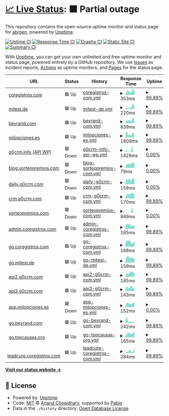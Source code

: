 # [📈 Live Status](https://abrgen.github.io/Cor): <!--live status--> **🟧 Partial outage**

This repository contains the open-source uptime monitor and status page for [abrgen](https://abrgen.github.io/Cor), powered by [Upptime](https://github.com/upptime/upptime).

[![Uptime CI](https://github.com/abrgen/Cor/workflows/Uptime%20CI/badge.svg)](https://github.com/abrgen/Cor/actions?query=workflow%3A%22Uptime+CI%22)
[![Response Time CI](https://github.com/abrgen/Cor/workflows/Response%20Time%20CI/badge.svg)](https://github.com/abrgen/Cor/actions?query=workflow%3A%22Response+Time+CI%22)
[![Graphs CI](https://github.com/abrgen/Cor/workflows/Graphs%20CI/badge.svg)](https://github.com/abrgen/Cor/actions?query=workflow%3A%22Graphs+CI%22)
[![Static Site CI](https://github.com/abrgen/Cor/workflows/Static%20Site%20CI/badge.svg)](https://github.com/abrgen/Cor/actions?query=workflow%3A%22Static+Site+CI%22)
[![Summary CI](https://github.com/abrgen/Cor/workflows/Summary%20CI/badge.svg)](https://github.com/abrgen/Cor/actions?query=workflow%3A%22Summary+CI%22)

With [Upptime](https://upptime.js.org), you can get your own unlimited and free uptime monitor and status page, powered entirely by a GitHub repository. We use [Issues](https://github.com/abrgen/Cor/issues) as incident reports, [Actions](https://github.com/abrgen/Cor/actions) as uptime monitors, and [Pages](https://abrgen.github.io/Cor) for the status page.

<!--start: status pages-->
<!-- This summary is generated by Upptime (https://github.com/upptime/upptime) -->
<!-- Do not edit this manually, your changes will be overwritten -->
<!-- prettier-ignore -->
| URL | Status | History | Response Time | Uptime |
| --- | ------ | ------- | ------------- | ------ |
| <img alt="" src="https://icons.duckduckgo.com/ip3/www.coregistros.com.ico" height="13"> [coregistros.com](https://www.coregistros.com) | 🟩 Up | [coregistros-com.yml](https://github.com/abrgen/Cor/commits/HEAD/history/coregistros-com.yml) | <details><summary><img alt="Response time graph" src="./graphs/coregistros-com/response-time-week.png" height="20"> 353ms</summary><br><a href="https://abrgen.github.io/Cor/history/coregistros-com"><img alt="Response time 326" src="https://img.shields.io/endpoint?url=https%3A%2F%2Fraw.githubusercontent.com%2Fabrgen%2FCor%2FHEAD%2Fapi%2Fcoregistros-com%2Fresponse-time.json"></a><br><a href="https://abrgen.github.io/Cor/history/coregistros-com"><img alt="24-hour response time 357" src="https://img.shields.io/endpoint?url=https%3A%2F%2Fraw.githubusercontent.com%2Fabrgen%2FCor%2FHEAD%2Fapi%2Fcoregistros-com%2Fresponse-time-day.json"></a><br><a href="https://abrgen.github.io/Cor/history/coregistros-com"><img alt="7-day response time 353" src="https://img.shields.io/endpoint?url=https%3A%2F%2Fraw.githubusercontent.com%2Fabrgen%2FCor%2FHEAD%2Fapi%2Fcoregistros-com%2Fresponse-time-week.json"></a><br><a href="https://abrgen.github.io/Cor/history/coregistros-com"><img alt="30-day response time 326" src="https://img.shields.io/endpoint?url=https%3A%2F%2Fraw.githubusercontent.com%2Fabrgen%2FCor%2FHEAD%2Fapi%2Fcoregistros-com%2Fresponse-time-month.json"></a><br><a href="https://abrgen.github.io/Cor/history/coregistros-com"><img alt="1-year response time 326" src="https://img.shields.io/endpoint?url=https%3A%2F%2Fraw.githubusercontent.com%2Fabrgen%2FCor%2FHEAD%2Fapi%2Fcoregistros-com%2Fresponse-time-year.json"></a></details> | <details><summary><a href="https://abrgen.github.io/Cor/history/coregistros-com">99.89%</a></summary><a href="https://abrgen.github.io/Cor/history/coregistros-com"><img alt="All-time uptime 99.97%" src="https://img.shields.io/endpoint?url=https%3A%2F%2Fraw.githubusercontent.com%2Fabrgen%2FCor%2FHEAD%2Fapi%2Fcoregistros-com%2Fuptime.json"></a><br><a href="https://abrgen.github.io/Cor/history/coregistros-com"><img alt="24-hour uptime 99.22%" src="https://img.shields.io/endpoint?url=https%3A%2F%2Fraw.githubusercontent.com%2Fabrgen%2FCor%2FHEAD%2Fapi%2Fcoregistros-com%2Fuptime-day.json"></a><br><a href="https://abrgen.github.io/Cor/history/coregistros-com"><img alt="7-day uptime 99.89%" src="https://img.shields.io/endpoint?url=https%3A%2F%2Fraw.githubusercontent.com%2Fabrgen%2FCor%2FHEAD%2Fapi%2Fcoregistros-com%2Fuptime-week.json"></a><br><a href="https://abrgen.github.io/Cor/history/coregistros-com"><img alt="30-day uptime 99.97%" src="https://img.shields.io/endpoint?url=https%3A%2F%2Fraw.githubusercontent.com%2Fabrgen%2FCor%2FHEAD%2Fapi%2Fcoregistros-com%2Fuptime-month.json"></a><br><a href="https://abrgen.github.io/Cor/history/coregistros-com"><img alt="1-year uptime 99.97%" src="https://img.shields.io/endpoint?url=https%3A%2F%2Fraw.githubusercontent.com%2Fabrgen%2FCor%2FHEAD%2Fapi%2Fcoregistros-com%2Fuptime-year.json"></a></details>
| <img alt="" src="https://icons.duckduckgo.com/ip3/mitest.de.ico" height="13"> [mitest.de](https://mitest.de) | 🟩 Up | [mitest-de.yml](https://github.com/abrgen/Cor/commits/HEAD/history/mitest-de.yml) | <details><summary><img alt="Response time graph" src="./graphs/mitest-de/response-time-week.png" height="20"> 220ms</summary><br><a href="https://abrgen.github.io/Cor/history/mitest-de"><img alt="Response time 164" src="https://img.shields.io/endpoint?url=https%3A%2F%2Fraw.githubusercontent.com%2Fabrgen%2FCor%2FHEAD%2Fapi%2Fmitest-de%2Fresponse-time.json"></a><br><a href="https://abrgen.github.io/Cor/history/mitest-de"><img alt="24-hour response time 112" src="https://img.shields.io/endpoint?url=https%3A%2F%2Fraw.githubusercontent.com%2Fabrgen%2FCor%2FHEAD%2Fapi%2Fmitest-de%2Fresponse-time-day.json"></a><br><a href="https://abrgen.github.io/Cor/history/mitest-de"><img alt="7-day response time 220" src="https://img.shields.io/endpoint?url=https%3A%2F%2Fraw.githubusercontent.com%2Fabrgen%2FCor%2FHEAD%2Fapi%2Fmitest-de%2Fresponse-time-week.json"></a><br><a href="https://abrgen.github.io/Cor/history/mitest-de"><img alt="30-day response time 164" src="https://img.shields.io/endpoint?url=https%3A%2F%2Fraw.githubusercontent.com%2Fabrgen%2FCor%2FHEAD%2Fapi%2Fmitest-de%2Fresponse-time-month.json"></a><br><a href="https://abrgen.github.io/Cor/history/mitest-de"><img alt="1-year response time 164" src="https://img.shields.io/endpoint?url=https%3A%2F%2Fraw.githubusercontent.com%2Fabrgen%2FCor%2FHEAD%2Fapi%2Fmitest-de%2Fresponse-time-year.json"></a></details> | <details><summary><a href="https://abrgen.github.io/Cor/history/mitest-de">99.89%</a></summary><a href="https://abrgen.github.io/Cor/history/mitest-de"><img alt="All-time uptime 99.97%" src="https://img.shields.io/endpoint?url=https%3A%2F%2Fraw.githubusercontent.com%2Fabrgen%2FCor%2FHEAD%2Fapi%2Fmitest-de%2Fuptime.json"></a><br><a href="https://abrgen.github.io/Cor/history/mitest-de"><img alt="24-hour uptime 99.22%" src="https://img.shields.io/endpoint?url=https%3A%2F%2Fraw.githubusercontent.com%2Fabrgen%2FCor%2FHEAD%2Fapi%2Fmitest-de%2Fuptime-day.json"></a><br><a href="https://abrgen.github.io/Cor/history/mitest-de"><img alt="7-day uptime 99.89%" src="https://img.shields.io/endpoint?url=https%3A%2F%2Fraw.githubusercontent.com%2Fabrgen%2FCor%2FHEAD%2Fapi%2Fmitest-de%2Fuptime-week.json"></a><br><a href="https://abrgen.github.io/Cor/history/mitest-de"><img alt="30-day uptime 99.97%" src="https://img.shields.io/endpoint?url=https%3A%2F%2Fraw.githubusercontent.com%2Fabrgen%2FCor%2FHEAD%2Fapi%2Fmitest-de%2Fuptime-month.json"></a><br><a href="https://abrgen.github.io/Cor/history/mitest-de"><img alt="1-year uptime 99.97%" src="https://img.shields.io/endpoint?url=https%3A%2F%2Fraw.githubusercontent.com%2Fabrgen%2FCor%2FHEAD%2Fapi%2Fmitest-de%2Fuptime-year.json"></a></details>
| <img alt="" src="https://icons.duckduckgo.com/ip3/www.bevrand.com.ico" height="13"> [bevrand.com](https://www.bevrand.com) | 🟩 Up | [bevrand-com.yml](https://github.com/abrgen/Cor/commits/HEAD/history/bevrand-com.yml) | <details><summary><img alt="Response time graph" src="./graphs/bevrand-com/response-time-week.png" height="20"> 839ms</summary><br><a href="https://abrgen.github.io/Cor/history/bevrand-com"><img alt="Response time 1163" src="https://img.shields.io/endpoint?url=https%3A%2F%2Fraw.githubusercontent.com%2Fabrgen%2FCor%2FHEAD%2Fapi%2Fbevrand-com%2Fresponse-time.json"></a><br><a href="https://abrgen.github.io/Cor/history/bevrand-com"><img alt="24-hour response time 713" src="https://img.shields.io/endpoint?url=https%3A%2F%2Fraw.githubusercontent.com%2Fabrgen%2FCor%2FHEAD%2Fapi%2Fbevrand-com%2Fresponse-time-day.json"></a><br><a href="https://abrgen.github.io/Cor/history/bevrand-com"><img alt="7-day response time 839" src="https://img.shields.io/endpoint?url=https%3A%2F%2Fraw.githubusercontent.com%2Fabrgen%2FCor%2FHEAD%2Fapi%2Fbevrand-com%2Fresponse-time-week.json"></a><br><a href="https://abrgen.github.io/Cor/history/bevrand-com"><img alt="30-day response time 1163" src="https://img.shields.io/endpoint?url=https%3A%2F%2Fraw.githubusercontent.com%2Fabrgen%2FCor%2FHEAD%2Fapi%2Fbevrand-com%2Fresponse-time-month.json"></a><br><a href="https://abrgen.github.io/Cor/history/bevrand-com"><img alt="1-year response time 1163" src="https://img.shields.io/endpoint?url=https%3A%2F%2Fraw.githubusercontent.com%2Fabrgen%2FCor%2FHEAD%2Fapi%2Fbevrand-com%2Fresponse-time-year.json"></a></details> | <details><summary><a href="https://abrgen.github.io/Cor/history/bevrand-com">99.89%</a></summary><a href="https://abrgen.github.io/Cor/history/bevrand-com"><img alt="All-time uptime 99.92%" src="https://img.shields.io/endpoint?url=https%3A%2F%2Fraw.githubusercontent.com%2Fabrgen%2FCor%2FHEAD%2Fapi%2Fbevrand-com%2Fuptime.json"></a><br><a href="https://abrgen.github.io/Cor/history/bevrand-com"><img alt="24-hour uptime 99.22%" src="https://img.shields.io/endpoint?url=https%3A%2F%2Fraw.githubusercontent.com%2Fabrgen%2FCor%2FHEAD%2Fapi%2Fbevrand-com%2Fuptime-day.json"></a><br><a href="https://abrgen.github.io/Cor/history/bevrand-com"><img alt="7-day uptime 99.89%" src="https://img.shields.io/endpoint?url=https%3A%2F%2Fraw.githubusercontent.com%2Fabrgen%2FCor%2FHEAD%2Fapi%2Fbevrand-com%2Fuptime-week.json"></a><br><a href="https://abrgen.github.io/Cor/history/bevrand-com"><img alt="30-day uptime 99.92%" src="https://img.shields.io/endpoint?url=https%3A%2F%2Fraw.githubusercontent.com%2Fabrgen%2FCor%2FHEAD%2Fapi%2Fbevrand-com%2Fuptime-month.json"></a><br><a href="https://abrgen.github.io/Cor/history/bevrand-com"><img alt="1-year uptime 99.92%" src="https://img.shields.io/endpoint?url=https%3A%2F%2Fraw.githubusercontent.com%2Fabrgen%2FCor%2FHEAD%2Fapi%2Fbevrand-com%2Fuptime-year.json"></a></details>
| <img alt="" src="https://icons.duckduckgo.com/ip3/milopciones.es.ico" height="13"> [milopciones.es](https://milopciones.es) | 🟩 Up | [milopciones-es.yml](https://github.com/abrgen/Cor/commits/HEAD/history/milopciones-es.yml) | <details><summary><img alt="Response time graph" src="./graphs/milopciones-es/response-time-week.png" height="20"> 1809ms</summary><br><a href="https://abrgen.github.io/Cor/history/milopciones-es"><img alt="Response time 1823" src="https://img.shields.io/endpoint?url=https%3A%2F%2Fraw.githubusercontent.com%2Fabrgen%2FCor%2FHEAD%2Fapi%2Fmilopciones-es%2Fresponse-time.json"></a><br><a href="https://abrgen.github.io/Cor/history/milopciones-es"><img alt="24-hour response time 1567" src="https://img.shields.io/endpoint?url=https%3A%2F%2Fraw.githubusercontent.com%2Fabrgen%2FCor%2FHEAD%2Fapi%2Fmilopciones-es%2Fresponse-time-day.json"></a><br><a href="https://abrgen.github.io/Cor/history/milopciones-es"><img alt="7-day response time 1809" src="https://img.shields.io/endpoint?url=https%3A%2F%2Fraw.githubusercontent.com%2Fabrgen%2FCor%2FHEAD%2Fapi%2Fmilopciones-es%2Fresponse-time-week.json"></a><br><a href="https://abrgen.github.io/Cor/history/milopciones-es"><img alt="30-day response time 1823" src="https://img.shields.io/endpoint?url=https%3A%2F%2Fraw.githubusercontent.com%2Fabrgen%2FCor%2FHEAD%2Fapi%2Fmilopciones-es%2Fresponse-time-month.json"></a><br><a href="https://abrgen.github.io/Cor/history/milopciones-es"><img alt="1-year response time 1823" src="https://img.shields.io/endpoint?url=https%3A%2F%2Fraw.githubusercontent.com%2Fabrgen%2FCor%2FHEAD%2Fapi%2Fmilopciones-es%2Fresponse-time-year.json"></a></details> | <details><summary><a href="https://abrgen.github.io/Cor/history/milopciones-es">99.89%</a></summary><a href="https://abrgen.github.io/Cor/history/milopciones-es"><img alt="All-time uptime 99.71%" src="https://img.shields.io/endpoint?url=https%3A%2F%2Fraw.githubusercontent.com%2Fabrgen%2FCor%2FHEAD%2Fapi%2Fmilopciones-es%2Fuptime.json"></a><br><a href="https://abrgen.github.io/Cor/history/milopciones-es"><img alt="24-hour uptime 99.22%" src="https://img.shields.io/endpoint?url=https%3A%2F%2Fraw.githubusercontent.com%2Fabrgen%2FCor%2FHEAD%2Fapi%2Fmilopciones-es%2Fuptime-day.json"></a><br><a href="https://abrgen.github.io/Cor/history/milopciones-es"><img alt="7-day uptime 99.89%" src="https://img.shields.io/endpoint?url=https%3A%2F%2Fraw.githubusercontent.com%2Fabrgen%2FCor%2FHEAD%2Fapi%2Fmilopciones-es%2Fuptime-week.json"></a><br><a href="https://abrgen.github.io/Cor/history/milopciones-es"><img alt="30-day uptime 99.71%" src="https://img.shields.io/endpoint?url=https%3A%2F%2Fraw.githubusercontent.com%2Fabrgen%2FCor%2FHEAD%2Fapi%2Fmilopciones-es%2Fuptime-month.json"></a><br><a href="https://abrgen.github.io/Cor/history/milopciones-es"><img alt="1-year uptime 99.71%" src="https://img.shields.io/endpoint?url=https%3A%2F%2Fraw.githubusercontent.com%2Fabrgen%2FCor%2FHEAD%2Fapi%2Fmilopciones-es%2Fuptime-year.json"></a></details>
| <img alt="" src="https://icons.duckduckgo.com/ip3/www.g0crm.info.ico" height="13"> [g0crm.info (API WP)](https://www.g0crm.info/wp-login.php) | 🟥 Down | [g0crm-info-api-wp.yml](https://github.com/abrgen/Cor/commits/HEAD/history/g0crm-info-api-wp.yml) | <details><summary><img alt="Response time graph" src="./graphs/g0crm-info-api-wp/response-time-week.png" height="20"> 1426ms</summary><br><a href="https://abrgen.github.io/Cor/history/g0crm-info-api-wp"><img alt="Response time 811" src="https://img.shields.io/endpoint?url=https%3A%2F%2Fraw.githubusercontent.com%2Fabrgen%2FCor%2FHEAD%2Fapi%2Fg0crm-info-api-wp%2Fresponse-time.json"></a><br><a href="https://abrgen.github.io/Cor/history/g0crm-info-api-wp"><img alt="24-hour response time 0" src="https://img.shields.io/endpoint?url=https%3A%2F%2Fraw.githubusercontent.com%2Fabrgen%2FCor%2FHEAD%2Fapi%2Fg0crm-info-api-wp%2Fresponse-time-day.json"></a><br><a href="https://abrgen.github.io/Cor/history/g0crm-info-api-wp"><img alt="7-day response time 1426" src="https://img.shields.io/endpoint?url=https%3A%2F%2Fraw.githubusercontent.com%2Fabrgen%2FCor%2FHEAD%2Fapi%2Fg0crm-info-api-wp%2Fresponse-time-week.json"></a><br><a href="https://abrgen.github.io/Cor/history/g0crm-info-api-wp"><img alt="30-day response time 811" src="https://img.shields.io/endpoint?url=https%3A%2F%2Fraw.githubusercontent.com%2Fabrgen%2FCor%2FHEAD%2Fapi%2Fg0crm-info-api-wp%2Fresponse-time-month.json"></a><br><a href="https://abrgen.github.io/Cor/history/g0crm-info-api-wp"><img alt="1-year response time 811" src="https://img.shields.io/endpoint?url=https%3A%2F%2Fraw.githubusercontent.com%2Fabrgen%2FCor%2FHEAD%2Fapi%2Fg0crm-info-api-wp%2Fresponse-time-year.json"></a></details> | <details><summary><a href="https://abrgen.github.io/Cor/history/g0crm-info-api-wp">0.00%</a></summary><a href="https://abrgen.github.io/Cor/history/g0crm-info-api-wp"><img alt="All-time uptime 32.55%" src="https://img.shields.io/endpoint?url=https%3A%2F%2Fraw.githubusercontent.com%2Fabrgen%2FCor%2FHEAD%2Fapi%2Fg0crm-info-api-wp%2Fuptime.json"></a><br><a href="https://abrgen.github.io/Cor/history/g0crm-info-api-wp"><img alt="24-hour uptime 0.00%" src="https://img.shields.io/endpoint?url=https%3A%2F%2Fraw.githubusercontent.com%2Fabrgen%2FCor%2FHEAD%2Fapi%2Fg0crm-info-api-wp%2Fuptime-day.json"></a><br><a href="https://abrgen.github.io/Cor/history/g0crm-info-api-wp"><img alt="7-day uptime 0.00%" src="https://img.shields.io/endpoint?url=https%3A%2F%2Fraw.githubusercontent.com%2Fabrgen%2FCor%2FHEAD%2Fapi%2Fg0crm-info-api-wp%2Fuptime-week.json"></a><br><a href="https://abrgen.github.io/Cor/history/g0crm-info-api-wp"><img alt="30-day uptime 32.55%" src="https://img.shields.io/endpoint?url=https%3A%2F%2Fraw.githubusercontent.com%2Fabrgen%2FCor%2FHEAD%2Fapi%2Fg0crm-info-api-wp%2Fuptime-month.json"></a><br><a href="https://abrgen.github.io/Cor/history/g0crm-info-api-wp"><img alt="1-year uptime 32.55%" src="https://img.shields.io/endpoint?url=https%3A%2F%2Fraw.githubusercontent.com%2Fabrgen%2FCor%2FHEAD%2Fapi%2Fg0crm-info-api-wp%2Fuptime-year.json"></a></details>
| <img alt="" src="https://icons.duckduckgo.com/ip3/blog.sorteopremios.com.ico" height="13"> [blog.sorteopremios.com](https://blog.sorteopremios.com) | 🟥 Down | [blog-sorteopremios-com.yml](https://github.com/abrgen/Cor/commits/HEAD/history/blog-sorteopremios-com.yml) | <details><summary><img alt="Response time graph" src="./graphs/blog-sorteopremios-com/response-time-week.png" height="20"> 79ms</summary><br><a href="https://abrgen.github.io/Cor/history/blog-sorteopremios-com"><img alt="Response time 1439" src="https://img.shields.io/endpoint?url=https%3A%2F%2Fraw.githubusercontent.com%2Fabrgen%2FCor%2FHEAD%2Fapi%2Fblog-sorteopremios-com%2Fresponse-time.json"></a><br><a href="https://abrgen.github.io/Cor/history/blog-sorteopremios-com"><img alt="24-hour response time 0" src="https://img.shields.io/endpoint?url=https%3A%2F%2Fraw.githubusercontent.com%2Fabrgen%2FCor%2FHEAD%2Fapi%2Fblog-sorteopremios-com%2Fresponse-time-day.json"></a><br><a href="https://abrgen.github.io/Cor/history/blog-sorteopremios-com"><img alt="7-day response time 79" src="https://img.shields.io/endpoint?url=https%3A%2F%2Fraw.githubusercontent.com%2Fabrgen%2FCor%2FHEAD%2Fapi%2Fblog-sorteopremios-com%2Fresponse-time-week.json"></a><br><a href="https://abrgen.github.io/Cor/history/blog-sorteopremios-com"><img alt="30-day response time 1439" src="https://img.shields.io/endpoint?url=https%3A%2F%2Fraw.githubusercontent.com%2Fabrgen%2FCor%2FHEAD%2Fapi%2Fblog-sorteopremios-com%2Fresponse-time-month.json"></a><br><a href="https://abrgen.github.io/Cor/history/blog-sorteopremios-com"><img alt="1-year response time 1439" src="https://img.shields.io/endpoint?url=https%3A%2F%2Fraw.githubusercontent.com%2Fabrgen%2FCor%2FHEAD%2Fapi%2Fblog-sorteopremios-com%2Fresponse-time-year.json"></a></details> | <details><summary><a href="https://abrgen.github.io/Cor/history/blog-sorteopremios-com">0.00%</a></summary><a href="https://abrgen.github.io/Cor/history/blog-sorteopremios-com"><img alt="All-time uptime 0.00%" src="https://img.shields.io/endpoint?url=https%3A%2F%2Fraw.githubusercontent.com%2Fabrgen%2FCor%2FHEAD%2Fapi%2Fblog-sorteopremios-com%2Fuptime.json"></a><br><a href="https://abrgen.github.io/Cor/history/blog-sorteopremios-com"><img alt="24-hour uptime 0.00%" src="https://img.shields.io/endpoint?url=https%3A%2F%2Fraw.githubusercontent.com%2Fabrgen%2FCor%2FHEAD%2Fapi%2Fblog-sorteopremios-com%2Fuptime-day.json"></a><br><a href="https://abrgen.github.io/Cor/history/blog-sorteopremios-com"><img alt="7-day uptime 0.00%" src="https://img.shields.io/endpoint?url=https%3A%2F%2Fraw.githubusercontent.com%2Fabrgen%2FCor%2FHEAD%2Fapi%2Fblog-sorteopremios-com%2Fuptime-week.json"></a><br><a href="https://abrgen.github.io/Cor/history/blog-sorteopremios-com"><img alt="30-day uptime 0.00%" src="https://img.shields.io/endpoint?url=https%3A%2F%2Fraw.githubusercontent.com%2Fabrgen%2FCor%2FHEAD%2Fapi%2Fblog-sorteopremios-com%2Fuptime-month.json"></a><br><a href="https://abrgen.github.io/Cor/history/blog-sorteopremios-com"><img alt="1-year uptime 0.00%" src="https://img.shields.io/endpoint?url=https%3A%2F%2Fraw.githubusercontent.com%2Fabrgen%2FCor%2FHEAD%2Fapi%2Fblog-sorteopremios-com%2Fuptime-year.json"></a></details>
| <img alt="" src="https://icons.duckduckgo.com/ip3/daily.g0crm.com.ico" height="13"> [daily.g0crm.com](https://daily.g0crm.com) | 🟥 Down | [daily-g0crm-com.yml](https://github.com/abrgen/Cor/commits/HEAD/history/daily-g0crm-com.yml) | <details><summary><img alt="Response time graph" src="./graphs/daily-g0crm-com/response-time-week.png" height="20"> 158ms</summary><br><a href="https://abrgen.github.io/Cor/history/daily-g0crm-com"><img alt="Response time 1199" src="https://img.shields.io/endpoint?url=https%3A%2F%2Fraw.githubusercontent.com%2Fabrgen%2FCor%2FHEAD%2Fapi%2Fdaily-g0crm-com%2Fresponse-time.json"></a><br><a href="https://abrgen.github.io/Cor/history/daily-g0crm-com"><img alt="24-hour response time 0" src="https://img.shields.io/endpoint?url=https%3A%2F%2Fraw.githubusercontent.com%2Fabrgen%2FCor%2FHEAD%2Fapi%2Fdaily-g0crm-com%2Fresponse-time-day.json"></a><br><a href="https://abrgen.github.io/Cor/history/daily-g0crm-com"><img alt="7-day response time 158" src="https://img.shields.io/endpoint?url=https%3A%2F%2Fraw.githubusercontent.com%2Fabrgen%2FCor%2FHEAD%2Fapi%2Fdaily-g0crm-com%2Fresponse-time-week.json"></a><br><a href="https://abrgen.github.io/Cor/history/daily-g0crm-com"><img alt="30-day response time 1199" src="https://img.shields.io/endpoint?url=https%3A%2F%2Fraw.githubusercontent.com%2Fabrgen%2FCor%2FHEAD%2Fapi%2Fdaily-g0crm-com%2Fresponse-time-month.json"></a><br><a href="https://abrgen.github.io/Cor/history/daily-g0crm-com"><img alt="1-year response time 1199" src="https://img.shields.io/endpoint?url=https%3A%2F%2Fraw.githubusercontent.com%2Fabrgen%2FCor%2FHEAD%2Fapi%2Fdaily-g0crm-com%2Fresponse-time-year.json"></a></details> | <details><summary><a href="https://abrgen.github.io/Cor/history/daily-g0crm-com">0.00%</a></summary><a href="https://abrgen.github.io/Cor/history/daily-g0crm-com"><img alt="All-time uptime 0.00%" src="https://img.shields.io/endpoint?url=https%3A%2F%2Fraw.githubusercontent.com%2Fabrgen%2FCor%2FHEAD%2Fapi%2Fdaily-g0crm-com%2Fuptime.json"></a><br><a href="https://abrgen.github.io/Cor/history/daily-g0crm-com"><img alt="24-hour uptime 0.00%" src="https://img.shields.io/endpoint?url=https%3A%2F%2Fraw.githubusercontent.com%2Fabrgen%2FCor%2FHEAD%2Fapi%2Fdaily-g0crm-com%2Fuptime-day.json"></a><br><a href="https://abrgen.github.io/Cor/history/daily-g0crm-com"><img alt="7-day uptime 0.00%" src="https://img.shields.io/endpoint?url=https%3A%2F%2Fraw.githubusercontent.com%2Fabrgen%2FCor%2FHEAD%2Fapi%2Fdaily-g0crm-com%2Fuptime-week.json"></a><br><a href="https://abrgen.github.io/Cor/history/daily-g0crm-com"><img alt="30-day uptime 0.00%" src="https://img.shields.io/endpoint?url=https%3A%2F%2Fraw.githubusercontent.com%2Fabrgen%2FCor%2FHEAD%2Fapi%2Fdaily-g0crm-com%2Fuptime-month.json"></a><br><a href="https://abrgen.github.io/Cor/history/daily-g0crm-com"><img alt="1-year uptime 0.00%" src="https://img.shields.io/endpoint?url=https%3A%2F%2Fraw.githubusercontent.com%2Fabrgen%2FCor%2FHEAD%2Fapi%2Fdaily-g0crm-com%2Fuptime-year.json"></a></details>
| <img alt="" src="https://icons.duckduckgo.com/ip3/crm.g0crm.com.ico" height="13"> [crm.g0crm.com](https://crm.g0crm.com/robots.txt) | 🟩 Up | [crm-g0crm-com.yml](https://github.com/abrgen/Cor/commits/HEAD/history/crm-g0crm-com.yml) | <details><summary><img alt="Response time graph" src="./graphs/crm-g0crm-com/response-time-week.png" height="20"> 170ms</summary><br><a href="https://abrgen.github.io/Cor/history/crm-g0crm-com"><img alt="Response time 196" src="https://img.shields.io/endpoint?url=https%3A%2F%2Fraw.githubusercontent.com%2Fabrgen%2FCor%2FHEAD%2Fapi%2Fcrm-g0crm-com%2Fresponse-time.json"></a><br><a href="https://abrgen.github.io/Cor/history/crm-g0crm-com"><img alt="24-hour response time 178" src="https://img.shields.io/endpoint?url=https%3A%2F%2Fraw.githubusercontent.com%2Fabrgen%2FCor%2FHEAD%2Fapi%2Fcrm-g0crm-com%2Fresponse-time-day.json"></a><br><a href="https://abrgen.github.io/Cor/history/crm-g0crm-com"><img alt="7-day response time 170" src="https://img.shields.io/endpoint?url=https%3A%2F%2Fraw.githubusercontent.com%2Fabrgen%2FCor%2FHEAD%2Fapi%2Fcrm-g0crm-com%2Fresponse-time-week.json"></a><br><a href="https://abrgen.github.io/Cor/history/crm-g0crm-com"><img alt="30-day response time 196" src="https://img.shields.io/endpoint?url=https%3A%2F%2Fraw.githubusercontent.com%2Fabrgen%2FCor%2FHEAD%2Fapi%2Fcrm-g0crm-com%2Fresponse-time-month.json"></a><br><a href="https://abrgen.github.io/Cor/history/crm-g0crm-com"><img alt="1-year response time 196" src="https://img.shields.io/endpoint?url=https%3A%2F%2Fraw.githubusercontent.com%2Fabrgen%2FCor%2FHEAD%2Fapi%2Fcrm-g0crm-com%2Fresponse-time-year.json"></a></details> | <details><summary><a href="https://abrgen.github.io/Cor/history/crm-g0crm-com">99.89%</a></summary><a href="https://abrgen.github.io/Cor/history/crm-g0crm-com"><img alt="All-time uptime 99.97%" src="https://img.shields.io/endpoint?url=https%3A%2F%2Fraw.githubusercontent.com%2Fabrgen%2FCor%2FHEAD%2Fapi%2Fcrm-g0crm-com%2Fuptime.json"></a><br><a href="https://abrgen.github.io/Cor/history/crm-g0crm-com"><img alt="24-hour uptime 99.21%" src="https://img.shields.io/endpoint?url=https%3A%2F%2Fraw.githubusercontent.com%2Fabrgen%2FCor%2FHEAD%2Fapi%2Fcrm-g0crm-com%2Fuptime-day.json"></a><br><a href="https://abrgen.github.io/Cor/history/crm-g0crm-com"><img alt="7-day uptime 99.89%" src="https://img.shields.io/endpoint?url=https%3A%2F%2Fraw.githubusercontent.com%2Fabrgen%2FCor%2FHEAD%2Fapi%2Fcrm-g0crm-com%2Fuptime-week.json"></a><br><a href="https://abrgen.github.io/Cor/history/crm-g0crm-com"><img alt="30-day uptime 99.97%" src="https://img.shields.io/endpoint?url=https%3A%2F%2Fraw.githubusercontent.com%2Fabrgen%2FCor%2FHEAD%2Fapi%2Fcrm-g0crm-com%2Fuptime-month.json"></a><br><a href="https://abrgen.github.io/Cor/history/crm-g0crm-com"><img alt="1-year uptime 99.97%" src="https://img.shields.io/endpoint?url=https%3A%2F%2Fraw.githubusercontent.com%2Fabrgen%2FCor%2FHEAD%2Fapi%2Fcrm-g0crm-com%2Fuptime-year.json"></a></details>
| <img alt="" src="https://icons.duckduckgo.com/ip3/sorteopremios.com.ico" height="13"> [sorteopremios.com](https://sorteopremios.com) | 🟥 Down | [sorteopremios-com.yml](https://github.com/abrgen/Cor/commits/HEAD/history/sorteopremios-com.yml) | <details><summary><img alt="Response time graph" src="./graphs/sorteopremios-com/response-time-week.png" height="20"> 849ms</summary><br><a href="https://abrgen.github.io/Cor/history/sorteopremios-com"><img alt="Response time 775" src="https://img.shields.io/endpoint?url=https%3A%2F%2Fraw.githubusercontent.com%2Fabrgen%2FCor%2FHEAD%2Fapi%2Fsorteopremios-com%2Fresponse-time.json"></a><br><a href="https://abrgen.github.io/Cor/history/sorteopremios-com"><img alt="24-hour response time 0" src="https://img.shields.io/endpoint?url=https%3A%2F%2Fraw.githubusercontent.com%2Fabrgen%2FCor%2FHEAD%2Fapi%2Fsorteopremios-com%2Fresponse-time-day.json"></a><br><a href="https://abrgen.github.io/Cor/history/sorteopremios-com"><img alt="7-day response time 849" src="https://img.shields.io/endpoint?url=https%3A%2F%2Fraw.githubusercontent.com%2Fabrgen%2FCor%2FHEAD%2Fapi%2Fsorteopremios-com%2Fresponse-time-week.json"></a><br><a href="https://abrgen.github.io/Cor/history/sorteopremios-com"><img alt="30-day response time 775" src="https://img.shields.io/endpoint?url=https%3A%2F%2Fraw.githubusercontent.com%2Fabrgen%2FCor%2FHEAD%2Fapi%2Fsorteopremios-com%2Fresponse-time-month.json"></a><br><a href="https://abrgen.github.io/Cor/history/sorteopremios-com"><img alt="1-year response time 775" src="https://img.shields.io/endpoint?url=https%3A%2F%2Fraw.githubusercontent.com%2Fabrgen%2FCor%2FHEAD%2Fapi%2Fsorteopremios-com%2Fresponse-time-year.json"></a></details> | <details><summary><a href="https://abrgen.github.io/Cor/history/sorteopremios-com">0.00%</a></summary><a href="https://abrgen.github.io/Cor/history/sorteopremios-com"><img alt="All-time uptime 0.06%" src="https://img.shields.io/endpoint?url=https%3A%2F%2Fraw.githubusercontent.com%2Fabrgen%2FCor%2FHEAD%2Fapi%2Fsorteopremios-com%2Fuptime.json"></a><br><a href="https://abrgen.github.io/Cor/history/sorteopremios-com"><img alt="24-hour uptime 0.00%" src="https://img.shields.io/endpoint?url=https%3A%2F%2Fraw.githubusercontent.com%2Fabrgen%2FCor%2FHEAD%2Fapi%2Fsorteopremios-com%2Fuptime-day.json"></a><br><a href="https://abrgen.github.io/Cor/history/sorteopremios-com"><img alt="7-day uptime 0.00%" src="https://img.shields.io/endpoint?url=https%3A%2F%2Fraw.githubusercontent.com%2Fabrgen%2FCor%2FHEAD%2Fapi%2Fsorteopremios-com%2Fuptime-week.json"></a><br><a href="https://abrgen.github.io/Cor/history/sorteopremios-com"><img alt="30-day uptime 0.06%" src="https://img.shields.io/endpoint?url=https%3A%2F%2Fraw.githubusercontent.com%2Fabrgen%2FCor%2FHEAD%2Fapi%2Fsorteopremios-com%2Fuptime-month.json"></a><br><a href="https://abrgen.github.io/Cor/history/sorteopremios-com"><img alt="1-year uptime 0.06%" src="https://img.shields.io/endpoint?url=https%3A%2F%2Fraw.githubusercontent.com%2Fabrgen%2FCor%2FHEAD%2Fapi%2Fsorteopremios-com%2Fuptime-year.json"></a></details>
| <img alt="" src="https://icons.duckduckgo.com/ip3/admin.coregistros.com.ico" height="13"> [admin.coregistros.com](https://admin.coregistros.com/login.php) | 🟩 Up | [admin-coregistros-com.yml](https://github.com/abrgen/Cor/commits/HEAD/history/admin-coregistros-com.yml) | <details><summary><img alt="Response time graph" src="./graphs/admin-coregistros-com/response-time-week.png" height="20"> 165ms</summary><br><a href="https://abrgen.github.io/Cor/history/admin-coregistros-com"><img alt="Response time 145" src="https://img.shields.io/endpoint?url=https%3A%2F%2Fraw.githubusercontent.com%2Fabrgen%2FCor%2FHEAD%2Fapi%2Fadmin-coregistros-com%2Fresponse-time.json"></a><br><a href="https://abrgen.github.io/Cor/history/admin-coregistros-com"><img alt="24-hour response time 194" src="https://img.shields.io/endpoint?url=https%3A%2F%2Fraw.githubusercontent.com%2Fabrgen%2FCor%2FHEAD%2Fapi%2Fadmin-coregistros-com%2Fresponse-time-day.json"></a><br><a href="https://abrgen.github.io/Cor/history/admin-coregistros-com"><img alt="7-day response time 165" src="https://img.shields.io/endpoint?url=https%3A%2F%2Fraw.githubusercontent.com%2Fabrgen%2FCor%2FHEAD%2Fapi%2Fadmin-coregistros-com%2Fresponse-time-week.json"></a><br><a href="https://abrgen.github.io/Cor/history/admin-coregistros-com"><img alt="30-day response time 145" src="https://img.shields.io/endpoint?url=https%3A%2F%2Fraw.githubusercontent.com%2Fabrgen%2FCor%2FHEAD%2Fapi%2Fadmin-coregistros-com%2Fresponse-time-month.json"></a><br><a href="https://abrgen.github.io/Cor/history/admin-coregistros-com"><img alt="1-year response time 145" src="https://img.shields.io/endpoint?url=https%3A%2F%2Fraw.githubusercontent.com%2Fabrgen%2FCor%2FHEAD%2Fapi%2Fadmin-coregistros-com%2Fresponse-time-year.json"></a></details> | <details><summary><a href="https://abrgen.github.io/Cor/history/admin-coregistros-com">99.89%</a></summary><a href="https://abrgen.github.io/Cor/history/admin-coregistros-com"><img alt="All-time uptime 99.97%" src="https://img.shields.io/endpoint?url=https%3A%2F%2Fraw.githubusercontent.com%2Fabrgen%2FCor%2FHEAD%2Fapi%2Fadmin-coregistros-com%2Fuptime.json"></a><br><a href="https://abrgen.github.io/Cor/history/admin-coregistros-com"><img alt="24-hour uptime 99.21%" src="https://img.shields.io/endpoint?url=https%3A%2F%2Fraw.githubusercontent.com%2Fabrgen%2FCor%2FHEAD%2Fapi%2Fadmin-coregistros-com%2Fuptime-day.json"></a><br><a href="https://abrgen.github.io/Cor/history/admin-coregistros-com"><img alt="7-day uptime 99.89%" src="https://img.shields.io/endpoint?url=https%3A%2F%2Fraw.githubusercontent.com%2Fabrgen%2FCor%2FHEAD%2Fapi%2Fadmin-coregistros-com%2Fuptime-week.json"></a><br><a href="https://abrgen.github.io/Cor/history/admin-coregistros-com"><img alt="30-day uptime 99.97%" src="https://img.shields.io/endpoint?url=https%3A%2F%2Fraw.githubusercontent.com%2Fabrgen%2FCor%2FHEAD%2Fapi%2Fadmin-coregistros-com%2Fuptime-month.json"></a><br><a href="https://abrgen.github.io/Cor/history/admin-coregistros-com"><img alt="1-year uptime 99.97%" src="https://img.shields.io/endpoint?url=https%3A%2F%2Fraw.githubusercontent.com%2Fabrgen%2FCor%2FHEAD%2Fapi%2Fadmin-coregistros-com%2Fuptime-year.json"></a></details>
| <img alt="" src="https://icons.duckduckgo.com/ip3/go.coregistros.com.ico" height="13"> [go.coregistros.com](https://go.coregistros.com) | 🟩 Up | [go-coregistros-com.yml](https://github.com/abrgen/Cor/commits/HEAD/history/go-coregistros-com.yml) | <details><summary><img alt="Response time graph" src="./graphs/go-coregistros-com/response-time-week.png" height="20"> 168ms</summary><br><a href="https://abrgen.github.io/Cor/history/go-coregistros-com"><img alt="Response time 168" src="https://img.shields.io/endpoint?url=https%3A%2F%2Fraw.githubusercontent.com%2Fabrgen%2FCor%2FHEAD%2Fapi%2Fgo-coregistros-com%2Fresponse-time.json"></a><br><a href="https://abrgen.github.io/Cor/history/go-coregistros-com"><img alt="24-hour response time 186" src="https://img.shields.io/endpoint?url=https%3A%2F%2Fraw.githubusercontent.com%2Fabrgen%2FCor%2FHEAD%2Fapi%2Fgo-coregistros-com%2Fresponse-time-day.json"></a><br><a href="https://abrgen.github.io/Cor/history/go-coregistros-com"><img alt="7-day response time 168" src="https://img.shields.io/endpoint?url=https%3A%2F%2Fraw.githubusercontent.com%2Fabrgen%2FCor%2FHEAD%2Fapi%2Fgo-coregistros-com%2Fresponse-time-week.json"></a><br><a href="https://abrgen.github.io/Cor/history/go-coregistros-com"><img alt="30-day response time 168" src="https://img.shields.io/endpoint?url=https%3A%2F%2Fraw.githubusercontent.com%2Fabrgen%2FCor%2FHEAD%2Fapi%2Fgo-coregistros-com%2Fresponse-time-month.json"></a><br><a href="https://abrgen.github.io/Cor/history/go-coregistros-com"><img alt="1-year response time 168" src="https://img.shields.io/endpoint?url=https%3A%2F%2Fraw.githubusercontent.com%2Fabrgen%2FCor%2FHEAD%2Fapi%2Fgo-coregistros-com%2Fresponse-time-year.json"></a></details> | <details><summary><a href="https://abrgen.github.io/Cor/history/go-coregistros-com">99.89%</a></summary><a href="https://abrgen.github.io/Cor/history/go-coregistros-com"><img alt="All-time uptime 99.97%" src="https://img.shields.io/endpoint?url=https%3A%2F%2Fraw.githubusercontent.com%2Fabrgen%2FCor%2FHEAD%2Fapi%2Fgo-coregistros-com%2Fuptime.json"></a><br><a href="https://abrgen.github.io/Cor/history/go-coregistros-com"><img alt="24-hour uptime 99.21%" src="https://img.shields.io/endpoint?url=https%3A%2F%2Fraw.githubusercontent.com%2Fabrgen%2FCor%2FHEAD%2Fapi%2Fgo-coregistros-com%2Fuptime-day.json"></a><br><a href="https://abrgen.github.io/Cor/history/go-coregistros-com"><img alt="7-day uptime 99.89%" src="https://img.shields.io/endpoint?url=https%3A%2F%2Fraw.githubusercontent.com%2Fabrgen%2FCor%2FHEAD%2Fapi%2Fgo-coregistros-com%2Fuptime-week.json"></a><br><a href="https://abrgen.github.io/Cor/history/go-coregistros-com"><img alt="30-day uptime 99.97%" src="https://img.shields.io/endpoint?url=https%3A%2F%2Fraw.githubusercontent.com%2Fabrgen%2FCor%2FHEAD%2Fapi%2Fgo-coregistros-com%2Fuptime-month.json"></a><br><a href="https://abrgen.github.io/Cor/history/go-coregistros-com"><img alt="1-year uptime 99.97%" src="https://img.shields.io/endpoint?url=https%3A%2F%2Fraw.githubusercontent.com%2Fabrgen%2FCor%2FHEAD%2Fapi%2Fgo-coregistros-com%2Fuptime-year.json"></a></details>
| <img alt="" src="https://icons.duckduckgo.com/ip3/go.mitest.de.ico" height="13"> [go.mitest.de](https://go.mitest.de) | 🟩 Up | [go-mitest-de.yml](https://github.com/abrgen/Cor/commits/HEAD/history/go-mitest-de.yml) | <details><summary><img alt="Response time graph" src="./graphs/go-mitest-de/response-time-week.png" height="20"> 159ms</summary><br><a href="https://abrgen.github.io/Cor/history/go-mitest-de"><img alt="Response time 151" src="https://img.shields.io/endpoint?url=https%3A%2F%2Fraw.githubusercontent.com%2Fabrgen%2FCor%2FHEAD%2Fapi%2Fgo-mitest-de%2Fresponse-time.json"></a><br><a href="https://abrgen.github.io/Cor/history/go-mitest-de"><img alt="24-hour response time 171" src="https://img.shields.io/endpoint?url=https%3A%2F%2Fraw.githubusercontent.com%2Fabrgen%2FCor%2FHEAD%2Fapi%2Fgo-mitest-de%2Fresponse-time-day.json"></a><br><a href="https://abrgen.github.io/Cor/history/go-mitest-de"><img alt="7-day response time 159" src="https://img.shields.io/endpoint?url=https%3A%2F%2Fraw.githubusercontent.com%2Fabrgen%2FCor%2FHEAD%2Fapi%2Fgo-mitest-de%2Fresponse-time-week.json"></a><br><a href="https://abrgen.github.io/Cor/history/go-mitest-de"><img alt="30-day response time 151" src="https://img.shields.io/endpoint?url=https%3A%2F%2Fraw.githubusercontent.com%2Fabrgen%2FCor%2FHEAD%2Fapi%2Fgo-mitest-de%2Fresponse-time-month.json"></a><br><a href="https://abrgen.github.io/Cor/history/go-mitest-de"><img alt="1-year response time 151" src="https://img.shields.io/endpoint?url=https%3A%2F%2Fraw.githubusercontent.com%2Fabrgen%2FCor%2FHEAD%2Fapi%2Fgo-mitest-de%2Fresponse-time-year.json"></a></details> | <details><summary><a href="https://abrgen.github.io/Cor/history/go-mitest-de">99.89%</a></summary><a href="https://abrgen.github.io/Cor/history/go-mitest-de"><img alt="All-time uptime 99.97%" src="https://img.shields.io/endpoint?url=https%3A%2F%2Fraw.githubusercontent.com%2Fabrgen%2FCor%2FHEAD%2Fapi%2Fgo-mitest-de%2Fuptime.json"></a><br><a href="https://abrgen.github.io/Cor/history/go-mitest-de"><img alt="24-hour uptime 99.20%" src="https://img.shields.io/endpoint?url=https%3A%2F%2Fraw.githubusercontent.com%2Fabrgen%2FCor%2FHEAD%2Fapi%2Fgo-mitest-de%2Fuptime-day.json"></a><br><a href="https://abrgen.github.io/Cor/history/go-mitest-de"><img alt="7-day uptime 99.89%" src="https://img.shields.io/endpoint?url=https%3A%2F%2Fraw.githubusercontent.com%2Fabrgen%2FCor%2FHEAD%2Fapi%2Fgo-mitest-de%2Fuptime-week.json"></a><br><a href="https://abrgen.github.io/Cor/history/go-mitest-de"><img alt="30-day uptime 99.97%" src="https://img.shields.io/endpoint?url=https%3A%2F%2Fraw.githubusercontent.com%2Fabrgen%2FCor%2FHEAD%2Fapi%2Fgo-mitest-de%2Fuptime-month.json"></a><br><a href="https://abrgen.github.io/Cor/history/go-mitest-de"><img alt="1-year uptime 99.97%" src="https://img.shields.io/endpoint?url=https%3A%2F%2Fraw.githubusercontent.com%2Fabrgen%2FCor%2FHEAD%2Fapi%2Fgo-mitest-de%2Fuptime-year.json"></a></details>
| <img alt="" src="https://icons.duckduckgo.com/ip3/api2.g0crm.com.ico" height="13"> [api2.g0crm.com](https://api2.g0crm.com) | 🟩 Up | [api2-g0crm-com.yml](https://github.com/abrgen/Cor/commits/HEAD/history/api2-g0crm-com.yml) | <details><summary><img alt="Response time graph" src="./graphs/api2-g0crm-com/response-time-week.png" height="20"> 185ms</summary><br><a href="https://abrgen.github.io/Cor/history/api2-g0crm-com"><img alt="Response time 162" src="https://img.shields.io/endpoint?url=https%3A%2F%2Fraw.githubusercontent.com%2Fabrgen%2FCor%2FHEAD%2Fapi%2Fapi2-g0crm-com%2Fresponse-time.json"></a><br><a href="https://abrgen.github.io/Cor/history/api2-g0crm-com"><img alt="24-hour response time 291" src="https://img.shields.io/endpoint?url=https%3A%2F%2Fraw.githubusercontent.com%2Fabrgen%2FCor%2FHEAD%2Fapi%2Fapi2-g0crm-com%2Fresponse-time-day.json"></a><br><a href="https://abrgen.github.io/Cor/history/api2-g0crm-com"><img alt="7-day response time 185" src="https://img.shields.io/endpoint?url=https%3A%2F%2Fraw.githubusercontent.com%2Fabrgen%2FCor%2FHEAD%2Fapi%2Fapi2-g0crm-com%2Fresponse-time-week.json"></a><br><a href="https://abrgen.github.io/Cor/history/api2-g0crm-com"><img alt="30-day response time 162" src="https://img.shields.io/endpoint?url=https%3A%2F%2Fraw.githubusercontent.com%2Fabrgen%2FCor%2FHEAD%2Fapi%2Fapi2-g0crm-com%2Fresponse-time-month.json"></a><br><a href="https://abrgen.github.io/Cor/history/api2-g0crm-com"><img alt="1-year response time 162" src="https://img.shields.io/endpoint?url=https%3A%2F%2Fraw.githubusercontent.com%2Fabrgen%2FCor%2FHEAD%2Fapi%2Fapi2-g0crm-com%2Fresponse-time-year.json"></a></details> | <details><summary><a href="https://abrgen.github.io/Cor/history/api2-g0crm-com">99.89%</a></summary><a href="https://abrgen.github.io/Cor/history/api2-g0crm-com"><img alt="All-time uptime 99.97%" src="https://img.shields.io/endpoint?url=https%3A%2F%2Fraw.githubusercontent.com%2Fabrgen%2FCor%2FHEAD%2Fapi%2Fapi2-g0crm-com%2Fuptime.json"></a><br><a href="https://abrgen.github.io/Cor/history/api2-g0crm-com"><img alt="24-hour uptime 99.20%" src="https://img.shields.io/endpoint?url=https%3A%2F%2Fraw.githubusercontent.com%2Fabrgen%2FCor%2FHEAD%2Fapi%2Fapi2-g0crm-com%2Fuptime-day.json"></a><br><a href="https://abrgen.github.io/Cor/history/api2-g0crm-com"><img alt="7-day uptime 99.89%" src="https://img.shields.io/endpoint?url=https%3A%2F%2Fraw.githubusercontent.com%2Fabrgen%2FCor%2FHEAD%2Fapi%2Fapi2-g0crm-com%2Fuptime-week.json"></a><br><a href="https://abrgen.github.io/Cor/history/api2-g0crm-com"><img alt="30-day uptime 99.97%" src="https://img.shields.io/endpoint?url=https%3A%2F%2Fraw.githubusercontent.com%2Fabrgen%2FCor%2FHEAD%2Fapi%2Fapi2-g0crm-com%2Fuptime-month.json"></a><br><a href="https://abrgen.github.io/Cor/history/api2-g0crm-com"><img alt="1-year uptime 99.97%" src="https://img.shields.io/endpoint?url=https%3A%2F%2Fraw.githubusercontent.com%2Fabrgen%2FCor%2FHEAD%2Fapi%2Fapi2-g0crm-com%2Fuptime-year.json"></a></details>
| <img alt="" src="https://icons.duckduckgo.com/ip3/api3.g0crm.com.ico" height="13"> [api3.g0crm.com](https://api3.g0crm.com/openapi.json) | 🟩 Up | [api3-g0crm-com.yml](https://github.com/abrgen/Cor/commits/HEAD/history/api3-g0crm-com.yml) | <details><summary><img alt="Response time graph" src="./graphs/api3-g0crm-com/response-time-week.png" height="20"> 143ms</summary><br><a href="https://abrgen.github.io/Cor/history/api3-g0crm-com"><img alt="Response time 145" src="https://img.shields.io/endpoint?url=https%3A%2F%2Fraw.githubusercontent.com%2Fabrgen%2FCor%2FHEAD%2Fapi%2Fapi3-g0crm-com%2Fresponse-time.json"></a><br><a href="https://abrgen.github.io/Cor/history/api3-g0crm-com"><img alt="24-hour response time 126" src="https://img.shields.io/endpoint?url=https%3A%2F%2Fraw.githubusercontent.com%2Fabrgen%2FCor%2FHEAD%2Fapi%2Fapi3-g0crm-com%2Fresponse-time-day.json"></a><br><a href="https://abrgen.github.io/Cor/history/api3-g0crm-com"><img alt="7-day response time 143" src="https://img.shields.io/endpoint?url=https%3A%2F%2Fraw.githubusercontent.com%2Fabrgen%2FCor%2FHEAD%2Fapi%2Fapi3-g0crm-com%2Fresponse-time-week.json"></a><br><a href="https://abrgen.github.io/Cor/history/api3-g0crm-com"><img alt="30-day response time 145" src="https://img.shields.io/endpoint?url=https%3A%2F%2Fraw.githubusercontent.com%2Fabrgen%2FCor%2FHEAD%2Fapi%2Fapi3-g0crm-com%2Fresponse-time-month.json"></a><br><a href="https://abrgen.github.io/Cor/history/api3-g0crm-com"><img alt="1-year response time 145" src="https://img.shields.io/endpoint?url=https%3A%2F%2Fraw.githubusercontent.com%2Fabrgen%2FCor%2FHEAD%2Fapi%2Fapi3-g0crm-com%2Fresponse-time-year.json"></a></details> | <details><summary><a href="https://abrgen.github.io/Cor/history/api3-g0crm-com">99.89%</a></summary><a href="https://abrgen.github.io/Cor/history/api3-g0crm-com"><img alt="All-time uptime 99.97%" src="https://img.shields.io/endpoint?url=https%3A%2F%2Fraw.githubusercontent.com%2Fabrgen%2FCor%2FHEAD%2Fapi%2Fapi3-g0crm-com%2Fuptime.json"></a><br><a href="https://abrgen.github.io/Cor/history/api3-g0crm-com"><img alt="24-hour uptime 99.20%" src="https://img.shields.io/endpoint?url=https%3A%2F%2Fraw.githubusercontent.com%2Fabrgen%2FCor%2FHEAD%2Fapi%2Fapi3-g0crm-com%2Fuptime-day.json"></a><br><a href="https://abrgen.github.io/Cor/history/api3-g0crm-com"><img alt="7-day uptime 99.89%" src="https://img.shields.io/endpoint?url=https%3A%2F%2Fraw.githubusercontent.com%2Fabrgen%2FCor%2FHEAD%2Fapi%2Fapi3-g0crm-com%2Fuptime-week.json"></a><br><a href="https://abrgen.github.io/Cor/history/api3-g0crm-com"><img alt="30-day uptime 99.97%" src="https://img.shields.io/endpoint?url=https%3A%2F%2Fraw.githubusercontent.com%2Fabrgen%2FCor%2FHEAD%2Fapi%2Fapi3-g0crm-com%2Fuptime-month.json"></a><br><a href="https://abrgen.github.io/Cor/history/api3-g0crm-com"><img alt="1-year uptime 99.97%" src="https://img.shields.io/endpoint?url=https%3A%2F%2Fraw.githubusercontent.com%2Fabrgen%2FCor%2FHEAD%2Fapi%2Fapi3-g0crm-com%2Fuptime-year.json"></a></details>
| <img alt="" src="https://icons.duckduckgo.com/ip3/app.milopciones.es.ico" height="13"> [app.milopciones.es](https://app.milopciones.es) | 🟥 Down | [app-milopciones-es.yml](https://github.com/abrgen/Cor/commits/HEAD/history/app-milopciones-es.yml) | <details><summary><img alt="Response time graph" src="./graphs/app-milopciones-es/response-time-week.png" height="20"> 152ms</summary><br><a href="https://abrgen.github.io/Cor/history/app-milopciones-es"><img alt="Response time 155" src="https://img.shields.io/endpoint?url=https%3A%2F%2Fraw.githubusercontent.com%2Fabrgen%2FCor%2FHEAD%2Fapi%2Fapp-milopciones-es%2Fresponse-time.json"></a><br><a href="https://abrgen.github.io/Cor/history/app-milopciones-es"><img alt="24-hour response time 0" src="https://img.shields.io/endpoint?url=https%3A%2F%2Fraw.githubusercontent.com%2Fabrgen%2FCor%2FHEAD%2Fapi%2Fapp-milopciones-es%2Fresponse-time-day.json"></a><br><a href="https://abrgen.github.io/Cor/history/app-milopciones-es"><img alt="7-day response time 152" src="https://img.shields.io/endpoint?url=https%3A%2F%2Fraw.githubusercontent.com%2Fabrgen%2FCor%2FHEAD%2Fapi%2Fapp-milopciones-es%2Fresponse-time-week.json"></a><br><a href="https://abrgen.github.io/Cor/history/app-milopciones-es"><img alt="30-day response time 155" src="https://img.shields.io/endpoint?url=https%3A%2F%2Fraw.githubusercontent.com%2Fabrgen%2FCor%2FHEAD%2Fapi%2Fapp-milopciones-es%2Fresponse-time-month.json"></a><br><a href="https://abrgen.github.io/Cor/history/app-milopciones-es"><img alt="1-year response time 155" src="https://img.shields.io/endpoint?url=https%3A%2F%2Fraw.githubusercontent.com%2Fabrgen%2FCor%2FHEAD%2Fapi%2Fapp-milopciones-es%2Fresponse-time-year.json"></a></details> | <details><summary><a href="https://abrgen.github.io/Cor/history/app-milopciones-es">0.00%</a></summary><a href="https://abrgen.github.io/Cor/history/app-milopciones-es"><img alt="All-time uptime 0.00%" src="https://img.shields.io/endpoint?url=https%3A%2F%2Fraw.githubusercontent.com%2Fabrgen%2FCor%2FHEAD%2Fapi%2Fapp-milopciones-es%2Fuptime.json"></a><br><a href="https://abrgen.github.io/Cor/history/app-milopciones-es"><img alt="24-hour uptime 0.00%" src="https://img.shields.io/endpoint?url=https%3A%2F%2Fraw.githubusercontent.com%2Fabrgen%2FCor%2FHEAD%2Fapi%2Fapp-milopciones-es%2Fuptime-day.json"></a><br><a href="https://abrgen.github.io/Cor/history/app-milopciones-es"><img alt="7-day uptime 0.00%" src="https://img.shields.io/endpoint?url=https%3A%2F%2Fraw.githubusercontent.com%2Fabrgen%2FCor%2FHEAD%2Fapi%2Fapp-milopciones-es%2Fuptime-week.json"></a><br><a href="https://abrgen.github.io/Cor/history/app-milopciones-es"><img alt="30-day uptime 0.00%" src="https://img.shields.io/endpoint?url=https%3A%2F%2Fraw.githubusercontent.com%2Fabrgen%2FCor%2FHEAD%2Fapi%2Fapp-milopciones-es%2Fuptime-month.json"></a><br><a href="https://abrgen.github.io/Cor/history/app-milopciones-es"><img alt="1-year uptime 0.00%" src="https://img.shields.io/endpoint?url=https%3A%2F%2Fraw.githubusercontent.com%2Fabrgen%2FCor%2FHEAD%2Fapi%2Fapp-milopciones-es%2Fuptime-year.json"></a></details>
| <img alt="" src="https://icons.duckduckgo.com/ip3/go.bevrand.com.ico" height="13"> [go.bevrand.com](https://go.bevrand.com) | 🟩 Up | [go-bevrand-com.yml](https://github.com/abrgen/Cor/commits/HEAD/history/go-bevrand-com.yml) | <details><summary><img alt="Response time graph" src="./graphs/go-bevrand-com/response-time-week.png" height="20"> 242ms</summary><br><a href="https://abrgen.github.io/Cor/history/go-bevrand-com"><img alt="Response time 188" src="https://img.shields.io/endpoint?url=https%3A%2F%2Fraw.githubusercontent.com%2Fabrgen%2FCor%2FHEAD%2Fapi%2Fgo-bevrand-com%2Fresponse-time.json"></a><br><a href="https://abrgen.github.io/Cor/history/go-bevrand-com"><img alt="24-hour response time 150" src="https://img.shields.io/endpoint?url=https%3A%2F%2Fraw.githubusercontent.com%2Fabrgen%2FCor%2FHEAD%2Fapi%2Fgo-bevrand-com%2Fresponse-time-day.json"></a><br><a href="https://abrgen.github.io/Cor/history/go-bevrand-com"><img alt="7-day response time 242" src="https://img.shields.io/endpoint?url=https%3A%2F%2Fraw.githubusercontent.com%2Fabrgen%2FCor%2FHEAD%2Fapi%2Fgo-bevrand-com%2Fresponse-time-week.json"></a><br><a href="https://abrgen.github.io/Cor/history/go-bevrand-com"><img alt="30-day response time 188" src="https://img.shields.io/endpoint?url=https%3A%2F%2Fraw.githubusercontent.com%2Fabrgen%2FCor%2FHEAD%2Fapi%2Fgo-bevrand-com%2Fresponse-time-month.json"></a><br><a href="https://abrgen.github.io/Cor/history/go-bevrand-com"><img alt="1-year response time 188" src="https://img.shields.io/endpoint?url=https%3A%2F%2Fraw.githubusercontent.com%2Fabrgen%2FCor%2FHEAD%2Fapi%2Fgo-bevrand-com%2Fresponse-time-year.json"></a></details> | <details><summary><a href="https://abrgen.github.io/Cor/history/go-bevrand-com">99.89%</a></summary><a href="https://abrgen.github.io/Cor/history/go-bevrand-com"><img alt="All-time uptime 99.97%" src="https://img.shields.io/endpoint?url=https%3A%2F%2Fraw.githubusercontent.com%2Fabrgen%2FCor%2FHEAD%2Fapi%2Fgo-bevrand-com%2Fuptime.json"></a><br><a href="https://abrgen.github.io/Cor/history/go-bevrand-com"><img alt="24-hour uptime 99.20%" src="https://img.shields.io/endpoint?url=https%3A%2F%2Fraw.githubusercontent.com%2Fabrgen%2FCor%2FHEAD%2Fapi%2Fgo-bevrand-com%2Fuptime-day.json"></a><br><a href="https://abrgen.github.io/Cor/history/go-bevrand-com"><img alt="7-day uptime 99.89%" src="https://img.shields.io/endpoint?url=https%3A%2F%2Fraw.githubusercontent.com%2Fabrgen%2FCor%2FHEAD%2Fapi%2Fgo-bevrand-com%2Fuptime-week.json"></a><br><a href="https://abrgen.github.io/Cor/history/go-bevrand-com"><img alt="30-day uptime 99.97%" src="https://img.shields.io/endpoint?url=https%3A%2F%2Fraw.githubusercontent.com%2Fabrgen%2FCor%2FHEAD%2Fapi%2Fgo-bevrand-com%2Fuptime-month.json"></a><br><a href="https://abrgen.github.io/Cor/history/go-bevrand-com"><img alt="1-year uptime 99.97%" src="https://img.shields.io/endpoint?url=https%3A%2F%2Fraw.githubusercontent.com%2Fabrgen%2FCor%2FHEAD%2Fapi%2Fgo-bevrand-com%2Fuptime-year.json"></a></details>
| <img alt="" src="https://icons.duckduckgo.com/ip3/go.topcausas.org.ico" height="13"> [go.topcausas.org](https://go.topcausas.org) | 🟩 Up | [go-topcausas-org.yml](https://github.com/abrgen/Cor/commits/HEAD/history/go-topcausas-org.yml) | <details><summary><img alt="Response time graph" src="./graphs/go-topcausas-org/response-time-week.png" height="20"> 165ms</summary><br><a href="https://abrgen.github.io/Cor/history/go-topcausas-org"><img alt="Response time 148" src="https://img.shields.io/endpoint?url=https%3A%2F%2Fraw.githubusercontent.com%2Fabrgen%2FCor%2FHEAD%2Fapi%2Fgo-topcausas-org%2Fresponse-time.json"></a><br><a href="https://abrgen.github.io/Cor/history/go-topcausas-org"><img alt="24-hour response time 184" src="https://img.shields.io/endpoint?url=https%3A%2F%2Fraw.githubusercontent.com%2Fabrgen%2FCor%2FHEAD%2Fapi%2Fgo-topcausas-org%2Fresponse-time-day.json"></a><br><a href="https://abrgen.github.io/Cor/history/go-topcausas-org"><img alt="7-day response time 165" src="https://img.shields.io/endpoint?url=https%3A%2F%2Fraw.githubusercontent.com%2Fabrgen%2FCor%2FHEAD%2Fapi%2Fgo-topcausas-org%2Fresponse-time-week.json"></a><br><a href="https://abrgen.github.io/Cor/history/go-topcausas-org"><img alt="30-day response time 148" src="https://img.shields.io/endpoint?url=https%3A%2F%2Fraw.githubusercontent.com%2Fabrgen%2FCor%2FHEAD%2Fapi%2Fgo-topcausas-org%2Fresponse-time-month.json"></a><br><a href="https://abrgen.github.io/Cor/history/go-topcausas-org"><img alt="1-year response time 148" src="https://img.shields.io/endpoint?url=https%3A%2F%2Fraw.githubusercontent.com%2Fabrgen%2FCor%2FHEAD%2Fapi%2Fgo-topcausas-org%2Fresponse-time-year.json"></a></details> | <details><summary><a href="https://abrgen.github.io/Cor/history/go-topcausas-org">99.89%</a></summary><a href="https://abrgen.github.io/Cor/history/go-topcausas-org"><img alt="All-time uptime 99.97%" src="https://img.shields.io/endpoint?url=https%3A%2F%2Fraw.githubusercontent.com%2Fabrgen%2FCor%2FHEAD%2Fapi%2Fgo-topcausas-org%2Fuptime.json"></a><br><a href="https://abrgen.github.io/Cor/history/go-topcausas-org"><img alt="24-hour uptime 99.20%" src="https://img.shields.io/endpoint?url=https%3A%2F%2Fraw.githubusercontent.com%2Fabrgen%2FCor%2FHEAD%2Fapi%2Fgo-topcausas-org%2Fuptime-day.json"></a><br><a href="https://abrgen.github.io/Cor/history/go-topcausas-org"><img alt="7-day uptime 99.89%" src="https://img.shields.io/endpoint?url=https%3A%2F%2Fraw.githubusercontent.com%2Fabrgen%2FCor%2FHEAD%2Fapi%2Fgo-topcausas-org%2Fuptime-week.json"></a><br><a href="https://abrgen.github.io/Cor/history/go-topcausas-org"><img alt="30-day uptime 99.97%" src="https://img.shields.io/endpoint?url=https%3A%2F%2Fraw.githubusercontent.com%2Fabrgen%2FCor%2FHEAD%2Fapi%2Fgo-topcausas-org%2Fuptime-month.json"></a><br><a href="https://abrgen.github.io/Cor/history/go-topcausas-org"><img alt="1-year uptime 99.97%" src="https://img.shields.io/endpoint?url=https%3A%2F%2Fraw.githubusercontent.com%2Fabrgen%2FCor%2FHEAD%2Fapi%2Fgo-topcausas-org%2Fuptime-year.json"></a></details>
| <img alt="" src="https://icons.duckduckgo.com/ip3/leadcure.coregistros.com.ico" height="13"> [leadcure.coregistros.com](https://leadcure.coregistros.com) | 🟩 Up | [leadcure-coregistros-com.yml](https://github.com/abrgen/Cor/commits/HEAD/history/leadcure-coregistros-com.yml) | <details><summary><img alt="Response time graph" src="./graphs/leadcure-coregistros-com/response-time-week.png" height="20"> 284ms</summary><br><a href="https://abrgen.github.io/Cor/history/leadcure-coregistros-com"><img alt="Response time 195" src="https://img.shields.io/endpoint?url=https%3A%2F%2Fraw.githubusercontent.com%2Fabrgen%2FCor%2FHEAD%2Fapi%2Fleadcure-coregistros-com%2Fresponse-time.json"></a><br><a href="https://abrgen.github.io/Cor/history/leadcure-coregistros-com"><img alt="24-hour response time 145" src="https://img.shields.io/endpoint?url=https%3A%2F%2Fraw.githubusercontent.com%2Fabrgen%2FCor%2FHEAD%2Fapi%2Fleadcure-coregistros-com%2Fresponse-time-day.json"></a><br><a href="https://abrgen.github.io/Cor/history/leadcure-coregistros-com"><img alt="7-day response time 284" src="https://img.shields.io/endpoint?url=https%3A%2F%2Fraw.githubusercontent.com%2Fabrgen%2FCor%2FHEAD%2Fapi%2Fleadcure-coregistros-com%2Fresponse-time-week.json"></a><br><a href="https://abrgen.github.io/Cor/history/leadcure-coregistros-com"><img alt="30-day response time 195" src="https://img.shields.io/endpoint?url=https%3A%2F%2Fraw.githubusercontent.com%2Fabrgen%2FCor%2FHEAD%2Fapi%2Fleadcure-coregistros-com%2Fresponse-time-month.json"></a><br><a href="https://abrgen.github.io/Cor/history/leadcure-coregistros-com"><img alt="1-year response time 195" src="https://img.shields.io/endpoint?url=https%3A%2F%2Fraw.githubusercontent.com%2Fabrgen%2FCor%2FHEAD%2Fapi%2Fleadcure-coregistros-com%2Fresponse-time-year.json"></a></details> | <details><summary><a href="https://abrgen.github.io/Cor/history/leadcure-coregistros-com">99.89%</a></summary><a href="https://abrgen.github.io/Cor/history/leadcure-coregistros-com"><img alt="All-time uptime 99.97%" src="https://img.shields.io/endpoint?url=https%3A%2F%2Fraw.githubusercontent.com%2Fabrgen%2FCor%2FHEAD%2Fapi%2Fleadcure-coregistros-com%2Fuptime.json"></a><br><a href="https://abrgen.github.io/Cor/history/leadcure-coregistros-com"><img alt="24-hour uptime 99.20%" src="https://img.shields.io/endpoint?url=https%3A%2F%2Fraw.githubusercontent.com%2Fabrgen%2FCor%2FHEAD%2Fapi%2Fleadcure-coregistros-com%2Fuptime-day.json"></a><br><a href="https://abrgen.github.io/Cor/history/leadcure-coregistros-com"><img alt="7-day uptime 99.89%" src="https://img.shields.io/endpoint?url=https%3A%2F%2Fraw.githubusercontent.com%2Fabrgen%2FCor%2FHEAD%2Fapi%2Fleadcure-coregistros-com%2Fuptime-week.json"></a><br><a href="https://abrgen.github.io/Cor/history/leadcure-coregistros-com"><img alt="30-day uptime 99.97%" src="https://img.shields.io/endpoint?url=https%3A%2F%2Fraw.githubusercontent.com%2Fabrgen%2FCor%2FHEAD%2Fapi%2Fleadcure-coregistros-com%2Fuptime-month.json"></a><br><a href="https://abrgen.github.io/Cor/history/leadcure-coregistros-com"><img alt="1-year uptime 99.97%" src="https://img.shields.io/endpoint?url=https%3A%2F%2Fraw.githubusercontent.com%2Fabrgen%2FCor%2FHEAD%2Fapi%2Fleadcure-coregistros-com%2Fuptime-year.json"></a></details>

<!--end: status pages-->

[**Visit our status website →**](https://abrgen.github.io/Cor)

## 📄 License

- Powered by: [Upptime](https://github.com/upptime/upptime)
- Code: [MIT](./LICENSE) © [Anand Chowdhary](https://anandchowdhary.com), supported by [Pabio](https://pabio.com)
- Data in the `./history` directory: [Open Database License](https://opendatacommons.org/licenses/odbl/1-0/)
